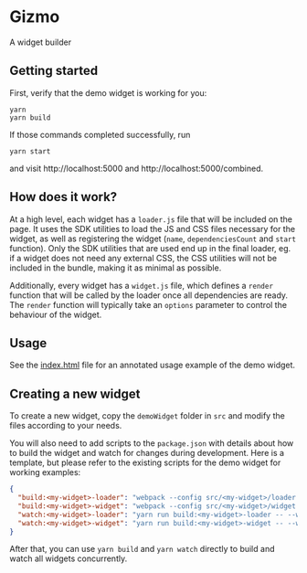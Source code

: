 # Gizmo

A widget builder

## Getting started

First, verify that the demo widget is working for you:

    yarn
    yarn build

If those commands completed successfully, run

    yarn start

and visit http://localhost:5000 and http://localhost:5000/combined.

## How does it work?

At a high level, each widget has a `loader.js` file that will be included on
the page. It uses the SDK utilities to load the JS and CSS files necessary for
the widget, as well as registering the widget (`name`, `dependenciesCount` and
`start` function). Only the SDK utilities that are used end up in the final
loader, eg. if a widget does not need any external CSS, the CSS utilities will
not be included in the bundle, making it as minimal as possible.

Additionally, every widget has a `widget.js` file, which defines a `render`
function that will be called by the loader once all dependencies are ready. The
`render` function will typically take an `options` parameter to control the
behaviour of the widget.

## Usage

See the [index.html](./index.html) file for an annotated usage example of the
demo widget.

## Creating a new widget

To create a new widget, copy the `demoWidget` folder in `src` and modify
the files according to your needs.

You will also need to add scripts to the `package.json` with details about how
to build the widget and watch for changes during development. Here is a
template, but please refer to the existing scripts for the demo widget for
working examples:

```json
{
  "build:<my-widget>-loader": "webpack --config src/<my-widget>/loader.webpack.config.js",
  "build:<my-widget>-widget": "webpack --config src/<my-widget>/widget.webpack.config.js",
  "watch:<my-widget>-loader": "yarn run build:<my-widget>-loader -- --watch",
  "watch:<my-widget>-widget": "yarn run build:<my-widget>-widget -- --watch"
}
```

After that, you can use `yarn build` and `yarn watch` directly to build
and watch all widgets concurrently.
